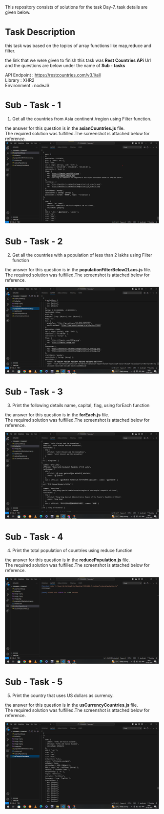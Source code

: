 This repository consists of solutions for the task Day-7.
task details are given below.

# Task Description

this task was based on the topics of array functions like map,reduce and filter.

the link that we were given to finish this task was **Rest Countries APi** Url and the questions are below under the name of **Sub - tasks**

API Endpoint : https://restcountries.com/v3.1/all   
Library : XHR2   
Environment : nodeJS

# Sub - Task - 1
1. Get all the countries from Asia continent /region using Filter function.

the answer for this question is in the **asianCountries.js** file.   
The required solution was fulfilled.The screenshot is attached below for reference.
![image for asianCountries](image.png)


# Sub - Task - 2
2. Get all the countries with a population of less than 2 lakhs using Filter function

the answer for this question is in the **populationFilterBelow2Lacs.js** file.   
The required solution was fulfilled.The screenshot is attached below for reference. 

![image for Population below 2 lacs](image-2.png)



# Sub - Task - 3
3. Print the following details name, capital, flag, using forEach function

the answer for this question is in the **forEach.js** file.   
The required solution was fulfilled.The screenshot is attached below for reference. 

![image for forEach function](image-1.png)

# Sub - Task - 4
4. Print the total population of countries using reduce function

the answer for this question is in the **reducePopulation.js** file.   
The required solution was fulfilled.The screenshot is attached below for reference. 

![image for reduce population](image-3.png)

# Sub - Task - 5
5. Print the country that uses US dollars as currency.

the answer for this question is in the **usCurrencyCountries.js** file.   
The required solution was fulfilled.The screenshot is attached below for reference. 

![image for Countries using only USD](image-4.png)


